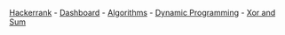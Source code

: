 <a href="https://www.hackerrank.com">Hackerrank</a> - 
<a href="https://www.hackerrank.com/dashboard">Dashboard</a> - 
<a href="https://www.hackerrank.com/domains/algorithms">Algorithms</a> - 
<a href="https://www.hackerrank.com/domains/algorithms/dynamic-programming">Dynamic Programming</a> - 
<a href="https://www.hackerrank.com/challenges/xor-and-sum">Xor and Sum</a>
